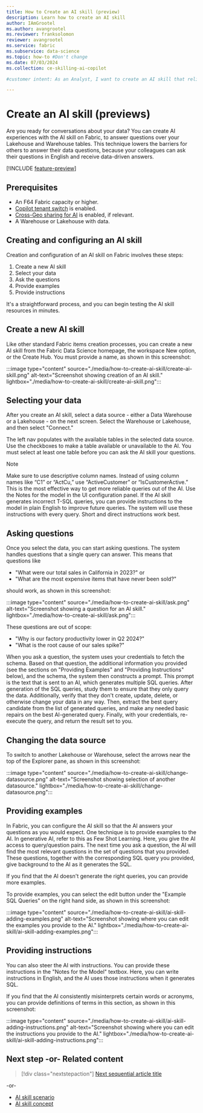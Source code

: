 ```yaml
---
title: How to Create an AI skill (preview)
description: Learn how to create an AI skill
author: IAmGrootel
ms.author: avangrootel
ms.reviewer: franksolomon
reviewer: avangrootel
ms.service: fabric
ms.subservice: data-science
ms.topic: how-to #Don't change
ms.date: 07/03/2024
ms.collection: ce-skilling-ai-copilot

#customer intent: As an Analyst, I want to create an AI skill that relies on generative AI, that my colleagues and I can use to have conversations about our data.

---
```


# Create an AI skill (previews)

Are you ready for conversations about your data? You can create AI experiences with the AI skill on Fabric, to answer questions over your Lakehouse and Warehouse tables. This technique lowers the barriers for others to answer their data questions, because your colleagues can ask their questions in English and receive data-driven answers.

[!INCLUDE [feature-preview](../includes/feature-preview-note.md)]

## Prerequisites

- An F64 Fabric capacity or higher.
- [Copilot tenant switch](../admin/service-admin-portal-copilot.md) is enabled.
- [Cross-Geo sharing for AI](../admin/service-admin-portal-copilot.md) is enabled, if relevant.
- A Warehouse or Lakehouse with data.

## Creating and configuring an AI skill

Creation and configuration of an AI skill on Fabric involves these steps:

1. Create a new AI skill
1. Select your data
1. Ask the questions
1. Provide examples
1. Provide instructions

It's a straightforward process, and you can begin testing the AI skill resources in minutes.

## Create a new AI skill

Like other standard Fabric items creation processes, you can create a new AI skill from the Fabric Data Science homepage, the workspace New option, or the Create Hub. You must provide a name, as shown in this screenshot:

:::image type="content" source="./media/how-to-create-ai-skill/create-ai-skill.png" alt-text="Screenshot showing creation of an AI skill." lightbox="./media/how-to-create-ai-skill/create-ai-skill.png":::

## Selecting your data

After you create an AI skill, select a data source - either a Data Warehouse or a Lakehouse - on the next screen. Select the Warehouse or Lakehouse, and then select "Connect."

The left nav populates with the available tables in the selected data source. Use the checkboxes to make a table available or unavailable to the AI. You must select at least one table before you can ask the AI skill your questions.

> [!NOTE]
> Make sure to use descriptive column names. Instead of using column names like “C1” or “ActCu,” use “ActiveCustomer” or “IsCustomerActive.” This is the most effective way to get more reliable queries out of the AI.
> Use the Notes for the model in the UI configuration panel. If the AI skill generates incorrect T-SQL queries, you can provide instructions to the model in plain English to improve future queries. The system will use these instructions with every query. Short and direct instructions work best.

## Asking questions

Once you select the data, you can start asking questions. The system handles questions that a single query can answer. This means that questions like

- "What were our total sales in California in 2023?" or
- "What are the most expensive items that have never been sold?"

should work, as shown in this screenshot:

:::image type="content" source="./media/how-to-create-ai-skill/ask.png" alt-text="Screenshot showing a question for an AI skill." lightbox="./media/how-to-create-ai-skill/ask.png":::

These questions are out of scope:

- "Why is our factory productivity lower in Q2 2024?"
- "What is the root cause of our sales spike?"

When you ask a question, the system uses your credentials to fetch the schema. Based on that question, the additional information you provided (see the sections on "Providing Examples" and "Providing Instructions" below), and the schema, the system then constructs a prompt. This prompt is the text that is sent to an AI, which generates multiple SQL queries. After generation of the SQL queries, study them to ensure that they only query the data. Additionally, verify that they don't create, update, delete, or otherwise change your data in any way. Then, extract the best query candidate from the list of generated queries, and make any needed basic repairs on the best AI-generated query. Finally, with your credentials, re-execute the query, and return the result set to you.

## Changing the data source

To switch to another Lakehouse or Warehouse, select the arrows near the top of the Explorer pane, as shown in this screenshot:

:::image type="content" source="./media/how-to-create-ai-skill/change-datasource.png" alt-text="Screenshot showing selection of another datasource." lightbox="./media/how-to-create-ai-skill/change-datasource.png":::

## Providing examples

In Fabric, you can configure the AI skill so that the AI answers your questions as you would expect. One technique is to provide examples to the AI. In generative AI, refer to this as Few Shot Learning. Here, you give the AI access to query/question pairs. The next time you ask a question, the AI will find the most relevant questions in the set of questions that you provided. These questions, together with the corresponding SQL query you provided, give background to the AI as it generates the SQL.

If you find that the AI doesn't generate the right queries, you can provide more examples.

To provide examples, you can select the edit button under the "Example SQL Queries" on the right hand side, as shown in this screenshot:

:::image type="content" source="./media/how-to-create-ai-skill/ai-skill-adding-examples.png" alt-text="Screenshot showing where you can edit the examples you provide to the AI." lightbox="./media/how-to-create-ai-skill/ai-skill-adding-examples.png":::

## Providing instructions

You can also steer the AI with instructions. You can provide these instructions in the "Notes for the Model" textbox. Here, you can write instructions in English, and the AI uses those instructions when it generates SQL.

If you find that the AI consistently misinterprets certain words or acronyms, you can provide definitions of terms in this section, as shown in this screenshot:

:::image type="content" source="./media/how-to-create-ai-skill/ai-skill-adding-instructions.png" alt-text="Screenshot showing where you can edit the instructions you provide to the AI." lightbox="./media/how-to-create-ai-skill/ai-skill-adding-instructions.png":::

## Next step -or- Related content

> [!div class="nextstepaction"]
> [Next sequential article title](./how-to-create-ai-skill.md)

-or-

- [AI skill scenario](ai-skill-scenario.md)
- [AI skill concept](concept-ai-skill.md)

<!-- Optional: Next step or Related content - H2

Consider adding one of these H2 sections (not both):

A "Next step" section that uses 1 link in a blue box 
to point to a next, consecutive article in a sequence.

-or- 

A "Related content" section that lists links to 
1 to 3 articles the user might find helpful.

-->

<!--

Remove all comments except the customer intent
before you sign off or merge to the main branch.

-->